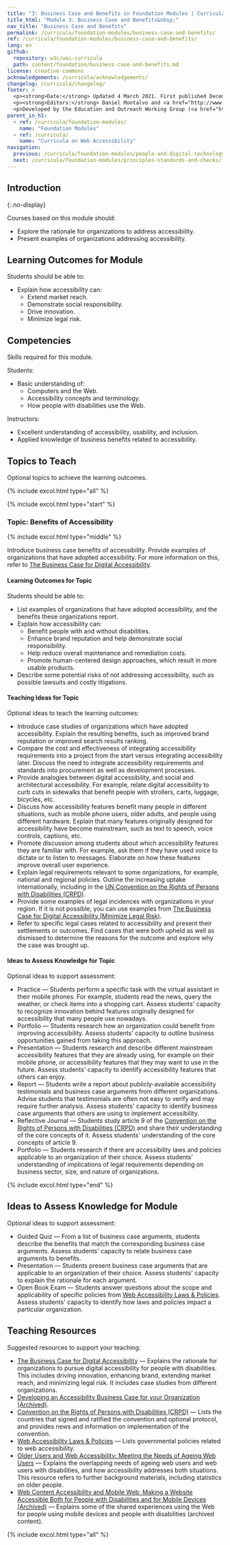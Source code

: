 ```yaml
---
title: "3: Business Case and Benefits in Foundation Modules | Curricula"
title_html: "Module 3: Business Case and Benefits&nbsp;"
nav_title: "Business Case and Benefits"
permalink: /curricula/foundation-modules/business-case-and-benefits/
ref: /curricula/foundation-modules/business-case-and-benefits/
lang: en
github:
  repository: w3c/wai-curricula
  path: content/foundation/business-case-and-benefits.md
license: creative-commons
acknowledgements: /curricula/acknowledgements/
changelog: /curricula/changelog/
footer: >
  <p><strong>Date:</strong> Updated 4 March 2021. First published December 2019. CHANGELOG</p>
  <p><strong>Editors:</strong> Daniel Montalvo and <a href="http://www.w3.org/People/shadi/">Shadi Abou-Zahra</a>. Contributors: <a href="https://www.w3.org/WAI/EO/EOWG-members">EOWG Participants</a>. ACKNOWLEDGEMENTS lists contributors and credits.</p>
  <p>Developed by the Education and Outreach Working Group (<a href="http://www.w3.org/WAI/EO/">EOWG</a>). Developed with support from the <a href="https://www.w3.org/WAI/about/projects/wai-guide/">WAI-Guide Project</a> funded by the European Commission (EC) under the Horizon 2020 program (Grant Agreement 822245).</p>
parent_in_h1: 
  - ref: /curricula/foundation-modules/
    name: "Foundation Modules"
  - ref: /curricula/
    name: "Curricula on Web Accessibility"
navigation:
  previous: /curricula/foundation-modules/people-and-digital-technology/
  next: /curricula/foundation-modules/principles-standards-and-checks/
---
```


## Introduction
{:.no-display}
 
Courses based on this module should:

* Explore the rationale for organizations to address accessibility.
* Present examples of organizations addressing accessibility.

## Learning Outcomes for Module

Students should be able to:

* Explain how accessibility can:
  * Extend market reach.
  * Demonstrate social responsibility.
  * Drive innovation.
  * Minimize legal risk.

## Competencies

Skills required for this module.

Students:

* Basic understanding of:
  * Computers and the Web.
  * Accessibility concepts and terminology.
  * How people with disabilities use the Web.

Instructors:

* Excellent understanding of accessibility, usability, and inclusion.
* Applied knowledge of business benefits related to accessibility.

## Topics to Teach

Optional topics to achieve the learning outcomes.

{% include excol.html type="all" %}

{% include excol.html type="start" %}

### Topic: Benefits of Accessibility

{% include excol.html type="middle" %}

Introduce business case benefits of accessibility. Provide examples of organizations that have adopted accessibility. For more information on this, refer to [The Business Case for Digital Accessibility](/business-case/).

#### Learning Outcomes for Topic

Students should be able to:

* List examples of organizations that have adopted accessibility, and the benefits these organizations report.
* Explain how accessibility can:
  * Benefit people with and without disabilities.
  * Enhance brand reputation and help demonstrate social responsibility.
  * Help reduce overall maintenance and remediation costs.
  * Promote human-centered design approaches, which result in more usable products.
* Describe some potential risks of not addressing accessibility, such as possible lawsuits and costly litigations.

#### Teaching Ideas  for Topic

Optional ideas to teach the learning outcomes:

* Introduce case studies of organizations which have adopted accessibility. Explain the resulting benefits, such as improved brand reputation or improved search results ranking.
* Compare the cost and effectiveness of integrating accessibility requirements into a project from the start versus integrating accessibility later. Discuss the need to integrate accessibility requirements and standards into procurement as well as development processes.
* Provide analogies between digital accessibility, and social and architectural accessibility. For example, relate digital accessibility to curb cuts in sidewalks that benefit people with strollers, carts, luggage, bicycles, etc.
* Discuss how accessibility features benefit many people in different situations, such as mobile phone users, older adults, and people using different hardware. Explain that many features originally designed for accessibility have become mainstream, such as text to speech, voice controls, captions, etc.
* Promote discussion among students about which accessibility features they are familiar with. For example, ask them if they have used voice to dictate or to listen to messages. Elaborate on how these features improve overall user experience.
* Explain legal requirements relevant to some organizations, for example, national and regional policies. Outline the increasing uptake internationally, including in the [UN Convention on the Rights of Persons with Disabilities (CRPD)](https://www.un.org/development/desa/disabilities/convention-on-the-rights-of-persons-with-disabilities.html).
* Provide some examples of legal incidences with organizations in your region. If it is not possible, you can use examples from [The Business Case for Digital Accessibility (Minimize Legal Risk)](/business-case/#minimize-legal-risk).
* Refer to specific legal cases related to accessibility and present their settlements or outcomes. Find cases that were both upheld as well as dismissed to determine the reasons for the outcome and explore why the case was brought up.

#### Ideas to Assess Knowledge for Topic

Optional ideas to support assessment:

* Practice &mdash; Students perform a specific task with the virtual assistant in their mobile phones. For example, students read the news, query the weather, or check items into a shopping cart. Assess students' capacity to recognize innovation behind features originally designed for accessibility that many people use nowadays.
* Portfolio &mdash; Students research how an organization could benefit from improving accessibility. Assess students' capacity to outline business opportunities gained from taking this approach.
* Presentation &mdash; Students research and describe different mainstream accessibility features that they are already using, for example on their mobile phone, or accessibility features that they may want to use in the future. Assess students' capacity to identify  accessibility features that others can enjoy.
* Report &mdash; Students write a report about publicly-available accessibility testimonials and business case arguments from different organizations. Advise students that testimonials are often not easy to verify and may require further analysis. Assess students' capacity to identify business case arguments that others are using to implement accessibility.
* Reflective Journal &mdash; Students study article 9 of the [Convention on the Rights of Persons with Disabilities (CRPD)](https://www.un.org/development/desa/disabilities/convention-on-the-rights-of-persons-with-disabilities.html) and share their understanding of the core concepts of it. Assess students' understanding of the core concepts of article 9.
* Portfolio &mdash; Students research if there are accessibility laws and policies applicable to an organization of their choice. Assess students' understanding of implications of legal requirements depending on business sector, size, and nature of organizations.

{% include excol.html type="end" %}

## Ideas to Assess Knowledge for Module

Optional ideas to support assessment:

* Guided Quiz &mdash; From a list of business case arguments, students describe the benefits that match the corresponding business case arguments. Assess students' capacity to relate business case arguments to benefits.
* Presentation &mdash; Students present business case arguments that are applicable to an organization of their choice. Assess students' capacity to explain the rationale for each argument.
* Open Book Exam &mdash; Students answer questions about the scope and applicability of specific policies from [Web Accessibility Laws & Policies](/policies/). Assess students' capacity to identify how laws and policies impact a particular organization.

## Teaching Resources

Suggested resources to support your teaching:

* [The Business Case for Digital Accessibility](/business-case/) &mdash; Explains the rationale for organizations to pursue digital accessibility for people with disabilities. This includes driving innovation, enhancing brand, extending market reach, and minimizing legal risk. It includes case studies from different organizations.
* [Developing an Accessibility Business Case for your Organization (Archived)](/business-case/archive/).
* [Convention on the Rights of Persons with Disabilities (CRPD)](https://www.un.org/development/desa/disabilities/convention-on-the-rights-of-persons-with-disabilities.html) &mdash; Lists the countries that signed and ratified the convention and optional protocol, and provides news and information on implementation of the convention.
* [Web Accessibility Laws & Policies](/policies/) &mdash; Lists governmental policies related to web accessibility.
* [Older Users and Web Accessibility: Meeting the Needs of Ageing Web Users](/older-users/) &mdash; Explains the overlapping needs of ageing web users and web users with disabilities, and how accessibility addresses both situations. This resource refers to further background materials, including statistics on older people.
* [Web Content Accessibility and Mobile Web: Making a Website Accessible Both for People with Disabilities and for Mobile Devices (Archived)](/standards-guidelines/wcag-mobile-overlap/) &mdash; Explains some of the shared experiences using the Web for people using mobile devices and people with disabilities (archived content).

{% include excol.html type="all" %}

